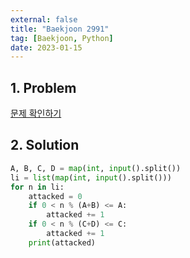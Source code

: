 ```yaml
---
external: false
title: "Baekjoon 2991"
tag: [Baekjoon, Python]
date: 2023-01-15
---
```


## 1. Problem

[문제 확인하기](https://www.acmicpc.net/problem/2991)

## 2. Solution

```python
A, B, C, D = map(int, input().split())
li = list(map(int, input().split()))
for n in li:
    attacked = 0
    if 0 < n % (A+B) <= A:
        attacked += 1
    if 0 < n % (C+D) <= C:
        attacked += 1
    print(attacked)
```
